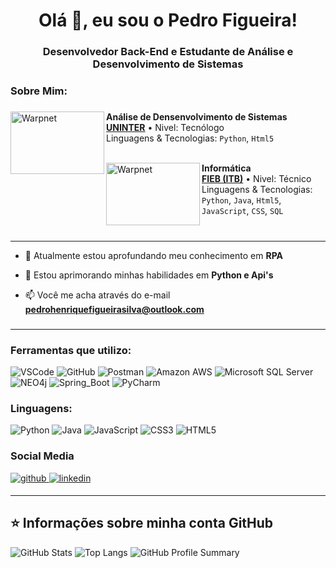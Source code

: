 <h1 align="center">Olá 👋, eu sou o Pedro Figueira!</h1>
<h3 align="center">Desenvolvedor Back-End e Estudante de Análise e Desenvolvimento de Sistemas</h3>

###

<h3 align="left">Sobre Mim:</h3>

###

[<img align="left" height="100px" width="150px" alt="Warpnet" src="https://github.com/user-attachments/assets/d90fa586-a0fe-401b-bd1a-be5374003848"/>](https://www.uninter.com)

**Análise de Densenvolvimento de Sistemas** \
[**UNINTER**](https://www.uninter.com) • Nivel: Tecnólogo\
Linguagens & Tecnologias: `Python`, `Html5`\
<br/>

[<img align="left" height="100px" width="150px" alt="Warpnet" src="https://github.com/user-attachments/assets/57ff7e31-f1bb-4eca-a41d-77c6ba99663f"/>](https://fieb.edu.br/curso/informatica/)

**Informática** \
[**FIEB (ITB)**](https://fieb.edu.br/curso/informatica/) • Nivel: Técnico\
Linguagens & Tecnologias: `Python`, `Java`, `Html5`, `JavaScript`, `CSS`, `SQL`\
<br/>

###

---

- 🌱 Atualmente estou aprofundando meu conhecimento em **RPA**

- 💬 Estou aprimorando minhas habilidades em **Python e Api's**

- 📫 Você me acha através do e-mail **pedrohenriquefigueirasilva@outlook.com**

###

---

### Ferramentas que utilizo:

![VSCode](https://img.shields.io/badge/VSCode-0078D4?style=for-the-badge&logo=visual%20studio%20code&logoColor=white)
![GitHub](https://img.shields.io/badge/GitHub-100000?style=for-the-badge&logo=github&logoColor=white)
![Postman](https://img.shields.io/badge/Postman-FF6C37?style=for-the-badge&logo=Postman&logoColor=white)
![Amazon AWS](https://img.shields.io/badge/Amazon_AWS-FF9900?style=for-the-badge&logo=amazonaws&logoColor=white)
![Microsoft SQL Server](https://img.shields.io/badge/Microsoft%20SQL%20Server-CC2927?style=for-the-badge&logo=microsoft%20sql%20server&logoColor=white)
![NEO4j](https://img.shields.io/badge/Neo4j-018bff?style=for-the-badge&logo=neo4j&logoColor=white)
![Spring_Boot](https://img.shields.io/badge/Spring_Boot-6DB33F?style=for-the-badge&logo=spring-boot&logoColor=white)
![PyCharm](https://img.shields.io/badge/PyCharm-000000.svg?&style=for-the-badge&logo=PyCharm&logoColor=white)

### Linguagens:
![Python](https://img.shields.io/badge/Python-FFD43B?style=for-the-badge&logo=python&logoColor=blue)
![Java](https://img.shields.io/badge/java-%23ED8B00.svg?style=for-the-badge&logo=openjdk&logoColor=white)
![JavaScript](https://img.shields.io/badge/JavaScript-323330?style=for-the-badge&logo=javascript&logoColor=F7DF1E)
![CSS3](https://img.shields.io/badge/CSS3-1572B6?style=for-the-badge&logo=css3&logoColor=white)
![HTML5](https://img.shields.io/badge/HTML5-E34F26?style=for-the-badge&logo=html5&logoColor=white)


### Social Media

<div align="left" >
</a>
<a href="https://github.com/Figueiraa" target="_blank">
<img src=https://img.shields.io/badge/github-%2324292e.svg?&style=for-the-badge&logo=github&logoColor=white alt=github style="margin-bottom: 5px;" />
</a>
<a href="https://br.linkedin.com/in/pedro-henrique-figueira-silva-a684412a7?trk=public_post_feed-actor-image" target="_blank">
<img src=https://img.shields.io/badge/linkedin-%231E77B5.svg?&style=for-the-badge&logo=linkedin&logoColor=white alt=linkedin style="margin-bottom: 5px;" />
</a>
</div>


---

## ⭐ Informações sobre minha conta GitHub

![GitHub Stats](https://github-readme-stats.vercel.app/api?username=Figueiraa&show_icons=true&theme=radical)
![Top Langs](https://github-readme-stats.vercel.app/api/top-langs/?username=Figueiraa&layout=compact&theme=radical)
![GitHub Profile Summary](https://github-profile-summary-cards.vercel.app/api/cards/profile-details?username=Figueiraa&theme=radical)
